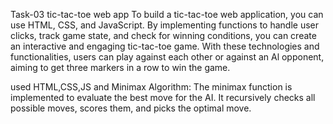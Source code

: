 Task-03
tic-tac-toe web app
To build a tic-tac-toe web application, you can use HTML, CSS, and JavaScript. By implementing functions to handle user clicks, track game state, and check for winning conditions, you can create an interactive and engaging tic-tac-toe game. With these technologies and functionalities, users can play against each other or against an Al opponent, aiming to get three markers in a row to win the game.

used
HTML,CSS,JS and
Minimax Algorithm: The minimax function is implemented to evaluate the best move for the AI. It recursively checks all possible moves, scores them, and picks the optimal move.
